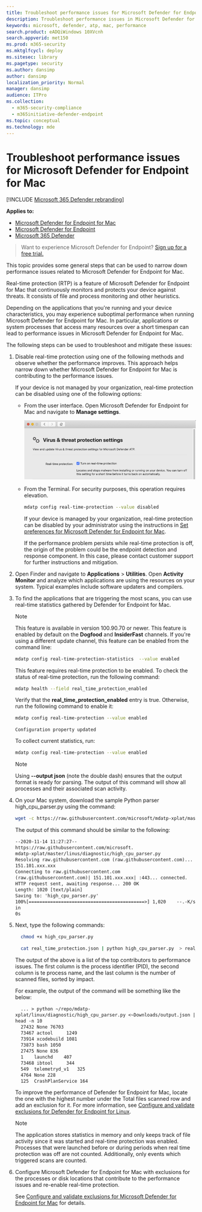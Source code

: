 ```yaml
---
title: Troubleshoot performance issues for Microsoft Defender for Endpoint for Mac
description: Troubleshoot performance issues in Microsoft Defender for Endpoint for Mac.
keywords: microsoft, defender, atp, mac, performance
search.product: eADQiWindows 10XVcnh
search.appverid: met150
ms.prod: m365-security
ms.mktglfcycl: deploy
ms.sitesec: library
ms.pagetype: security
ms.author: dansimp
author: dansimp
localization_priority: Normal
manager: dansimp
audience: ITPro
ms.collection: 
  - m365-security-compliance
  - m365initiative-defender-endpoint
ms.topic: conceptual
ms.technology: mde
---
```


# Troubleshoot performance issues for Microsoft Defender for Endpoint for Mac

[!INCLUDE [Microsoft 365 Defender rebranding](../../includes/microsoft-defender.md)]


**Applies to:**

- [Microsoft Defender for Endpoint for Mac](microsoft-defender-endpoint-mac.md)
- [Microsoft Defender for Endpoint](https://go.microsoft.com/fwlink/p/?linkid=2154037)
- [Microsoft 365 Defender](https://go.microsoft.com/fwlink/?linkid=2118804)

> Want to experience Microsoft Defender for Endpoint? [Sign up for a free trial.](https://www.microsoft.com/microsoft-365/windows/microsoft-defender-atp?ocid=docs-wdatp-exposedapis-abovefoldlink)

This topic provides some general steps that can be used to narrow down performance issues related to Microsoft Defender for Endpoint for Mac.

Real-time protection (RTP) is a feature of Microsoft Defender for Endpoint for Mac that continuously monitors and protects your device against threats. It consists of file and process monitoring and other heuristics.

Depending on the applications that you're running and your device characteristics, you may experience suboptimal performance when running Microsoft Defender for Endpoint for Mac. In particular, applications or system processes that access many resources over a short timespan can lead to performance issues in Microsoft Defender for Endpoint for Mac.

The following steps can be used to troubleshoot and mitigate these issues:

1. Disable real-time protection using one of the following methods and observe whether the performance improves. This approach helps narrow down whether Microsoft Defender for Endpoint for Mac is contributing to the performance issues.

      If your device is not managed by your organization, real-time protection can be disabled using one of the following options:

    - From the user interface. Open Microsoft Defender for Endpoint for Mac and navigate to **Manage settings**.

      ![Manage real-time protection screenshot](images/mdatp-36-rtp.png)

    - From the Terminal. For security purposes, this operation requires elevation.

      ```bash
      mdatp config real-time-protection --value disabled
      ```

      If your device is managed by your organization, real-time protection can be disabled by your administrator using the instructions in [Set preferences for Microsoft Defender for Endpoint for Mac](mac-preferences.md).
      
      If the performance problem persists while real-time protection is off, the origin of the problem could be the endpoint detection and response component. In this case, please contact customer support for further instructions and mitigation.

2. Open Finder and navigate to **Applications** > **Utilities**. Open **Activity Monitor** and analyze which applications are using the resources on your system. Typical examples include software updaters and compilers.

1. To find the applications that are triggering the most scans, you can use real-time statistics gathered by Defender for Endpoint for Mac.

      > [!NOTE]
      > This feature is available in version 100.90.70 or newer.
      This feature is enabled by default on the **Dogfood** and **InsiderFast** channels. If you're using a different update channel, this feature can be enabled from the command line:
      ```bash
      mdatp config real-time-protection-statistics  --value enabled
      ```

      This feature requires real-time protection to be enabled. To check the status of real-time protection, run the following command:

      ```bash
      mdatp health --field real_time_protection_enabled
      ```

    Verify that the **real_time_protection_enabled** entry is true. Otherwise, run the following command to enable it:

      ```bash
      mdatp config real-time-protection --value enabled
      ```

      ```output
      Configuration property updated
      ```

      To collect current statistics, run:

      ```bash
      mdatp config real-time-protection --value enabled
      ```

      > [!NOTE]
      > Using **--output json** (note the double dash) ensures that the output format is ready for parsing.
      The output of this command will show all processes and their associated scan activity.

1. On your Mac system, download the sample Python parser high_cpu_parser.py using the command:

    ```bash
    wget -c https://raw.githubusercontent.com/microsoft/mdatp-xplat/master/linux/diagnostic/high_cpu_parser.py
    ```

    The output of this command should be similar to the following:

    ```Output
    --2020-11-14 11:27:27-- https://raw.githubusercontent.com/microsoft.
    mdatp-xplat/master/linus/diagnostic/high_cpu_parser.py
    Resolving raw.githubusercontent.com (raw.githubusercontent.com)... 151.101.xxx.xxx
    Connecting to raw.githubusercontent.com (raw.githubusercontent.com)| 151.101.xxx.xxx| :443... connected.
    HTTP request sent, awaiting response... 200 OK
    Length: 1020 [text/plain]
    Saving to: 'high_cpu_parser.py'
    100%[===========================================>] 1,020    --.-K/s   in 
    0s
    ```

1. Next, type the following commands:

      ```bash
        chmod +x high_cpu_parser.py
      ```

      ```bash
        cat real_time_protection.json | python high_cpu_parser.py  > real_time_protection.log
      ```

      The output of the above is a list of the top contributors to performance issues. The first column is the process identifier (PID), the second column is te process name, and the last column is the number of scanned files, sorted by impact.

      For example, the output of the command will be something like the below:

      ```output
        ... > python ~/repo/mdatp-xplat/linux/diagnostic/high_cpu_parser.py <~Downloads/output.json | head -n 10
        27432 None 76703
        73467 actool     1249
        73914 xcodebuild 1081
        73873 bash 1050
        27475 None 836
        1    launchd    407
        73468 ibtool     344
        549  telemetryd_v1   325
        4764 None 228
        125  CrashPlanService 164
      ```

      To improve the performance of Defender for Endpoint for Mac, locate the one with the highest number under the Total files scanned row and add an exclusion for it. For more information, see [Configure and validate exclusions for Defender for Endpoint for Linux](linux-exclusions.md).

      > [!NOTE]
      > The application stores statistics in memory and only keeps track of file activity since it was started and real-time protection was enabled. Processes that were launched before or during periods when real time protection was off are not counted. Additionally, only events which triggered scans are counted.
      > 
1. Configure Microsoft Defender for Endpoint for Mac with exclusions for the processes or disk locations that contribute to the performance issues and re-enable real-time protection.

     See [Configure and validate exclusions for Microsoft Defender for Endpoint for Mac](mac-exclusions.md) for details.
